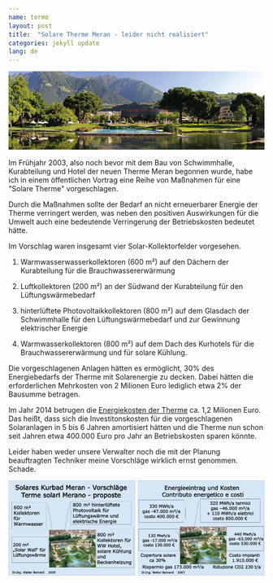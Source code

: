 ```yaml
---
name: termo
layout: post
title:  "Solare Therme Meran - leider nicht realisiert"
categories: jekyll update
lang: de
---
```

![Bild](../../bildoj/terme.jpg)

Im Frühjahr 2003, also noch bevor mit dem Bau von Schwimmhalle, Kurabteilung und Hotel der neuen Therme Meran begonnen wurde, habe ich in einem öffentlichen Vortrag eine Reihe von Maßnahmen für eine "Solare Therme" vorgeschlagen.

Durch die Maßnahmen sollte der Bedarf an nicht erneuerbarer Energie der Therme verringert werden, was neben den positiven Auswirkungen für die Umwelt auch eine bedeutende Verringerung der Betriebskosten bedeutet hätte. 

Im Vorschlag waren insgesamt vier Solar-Kollektorfelder vorgesehen.

1. Warmwasserwasserkollektoren (600 m²) auf den Dächern der Kurabteilung für die Brauchwassererwärmung

2. Luftkollektoren (200 m²) an der Südwand der Kurabteilung für den Lüftungswärmebedarf

3. hinterlüftete Photovoltaikkollektoren (800 m²) auf dem Glasdach der Schwimmhalle für den Lüftungswärmebedarf und zur Gewinnung elektrischer Energie

4. Warmwasserkollektoren (800 m²) auf dem Dach des Kurhotels für die Brauchwassererwärmung und für solare Kühlung.

Die vorgeschlagenen Anlagen hätten es ermöglicht, 30% des Energiebedarfs der Therme mit Solarenergie zu decken. Dabei hätten die erforderlichen Mehrkosten von 2 Milionen Euro lediglich etwa 2% der Bausumme betragen.

Im Jahr 2014 betrugen die [Energiekosten der Therme](http://ricerca.gelocal.it/altoadige/archivio/altoadige/2013/11/01/NZ_32_02.html) ca. 1,2 Milionen Euro. Das heißt, dass sich die Investitonskosten für die vorgeschlagenen Solaranlagen in 5 bis 6 Jahren amortisiert hätten und die Therme nun schon seit Jahren etwa 400.000 Euro pro Jahr an Betriebskosten sparen könnte.

Leider haben weder unsere Verwalter noch die mit der Planung beauftragten Techniker meine Vorschläge wirklich ernst genommen. Schade.

![Bild](../../bildoj/propono.png)
